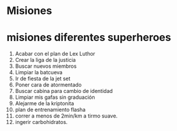 # Misiones
# misiones diferentes superheroes

1. Acabar con el plan de Lex Luthor
2. Crear la liga de la justicia
3. Buscar nuevos miembros
4. Limpiar la batcueva
5. Ir de fiesta de la jet set
6. Poner cara de atormentado
7. Buscar cabina para cambio de identidad
8. Limpiar mis gafas sin graduación 
9. Alejarme de la kriptonita
10. plan de entrenamiento flasha
11. correr a menos de 2min/km a tirmo suave.
12. ingerir carbohidratos.

